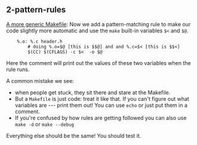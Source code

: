 ## 2-pattern-rules

[A more generic Makefile](./Makefile): Now we add a pattern-matching
rule to make our code slightly more automatic and use the `make` built-in
variables `$<` and `$@`.

        %.o: %.c header.h
            # doing %.o=$@ [this is $$@] and and %.c=$< [this is $$<]
            $(CC) $(CFLAGS) -c $<  -o $@

Here the comment will print out the values of these two variables
when the rule runs.

A common mistake we see:
  - when people get stuck, they sit there and stare at the Makefile.
  - But a `Makefile` is just code: treat it like that.  If you can't
    figure out what variables are --- print them out!  You can use
    `echo` or just put them in a comment.
  - If you're confused by how rules are getting followed you can 
    also use `make -d` or `make --debug`

Everything else should be the same!  You should test it.
